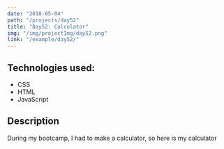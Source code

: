 ```yaml
---
date: "2018-05-04"
path: "/projects/day52"
title: "Day52: Calculator"
img: "/img/projectImg/day52.png"
link: "/example/day52/"
---
```


## Technologies used:

- CSS
- HTML
- JavaScript

## Description

During my bootcamp, I had to make a calculator, so here is my calculator
